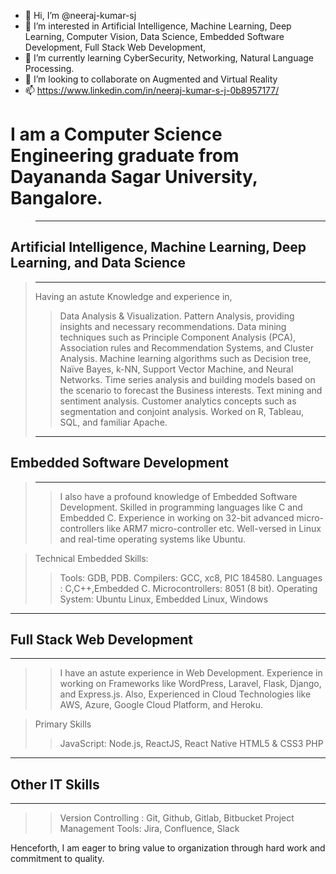 - 👋 Hi, I’m @neeraj-kumar-sj
- 👀 I’m interested in Artificial Intelligence, Machine Learning, Deep Learning, Computer Vision, Data Science, Embedded Software Development, Full Stack Web Development, 
- 🌱 I’m currently learning CyberSecurity, Networking, Natural Language Processing.
- 💞️ I’m looking to collaborate on Augmented and Virtual Reality
- 📫 https://www.linkedin.com/in/neeraj-kumar-s-j-0b8957177/

# I am a Computer Science Engineering graduate from Dayananda Sagar University, Bangalore. 
> ***************************************************************************************************************
## Artificial Intelligence, Machine Learning, Deep Learning, and Data Science
> ------------------------------------------------------------------------------------
> Having an astute Knowledge and experience in, 
> > Data Analysis & Visualization. 
> > Pattern Analysis, providing insights and necessary recommendations. 
> > Data mining techniques such as Principle Component Analysis (PCA), Association rules and Recommendation Systems, and Cluster Analysis. 
> > Machine learning algorithms such as Decision tree, Naïve Bayes, k-NN, Support Vector Machine, and Neural Networks. 
> > Time series analysis and building models based on the scenario to forecast the Business interests. 
> > Text mining and sentiment analysis. 
> > Customer analytics concepts such as segmentation and conjoint analysis. 
> > Worked on R, Tableau, SQL, and familiar Apache. 
> ***************************************************************************************************************
## Embedded Software Development
> ----------------------------------------
> > I also have a profound knowledge of Embedded Software Development. 
> > Skilled in programming languages like C and Embedded C.
> > Experience in working on 32-bit advanced micro-controllers like ARM7 micro-controller etc. 
> > Well-versed in Linux and real-time operating systems like Ubuntu.

> Technical Embedded Skills:
> > Tools: GDB, PDB.
> > Compilers: GCC, xc8, PIC 184580.
> > Languages : C,C++,Embedded C.
> > Microcontrollers: 8051 (8 bit).
> > Operating System: Ubuntu Linux, Embedded Linux, Windows
***************************************************************************************************************
## Full Stack Web Development
----------------------------------
> > I have an astute experience in Web Development. 
> > Experience in working on Frameworks like WordPress, Laravel, Flask, Django, and Express.js.
> > Also, Experienced in Cloud Technologies like AWS, Azure, Google Cloud Platform, and Heroku.

> Primary Skills
> > JavaScript: Node.js, ReactJS, React Native
> > HTML5 & CSS3
> > PHP
***************************************************************************************************************
## Other IT Skills
-----------------
> > Version Controlling : Git, Github, Gitlab, Bitbucket
> > Project Management Tools: Jira, Confluence, Slack

Henceforth, I am eager to bring value to organization through hard work and commitment to quality.
